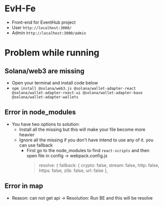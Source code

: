 # EvH-Fe
- Front-end for EventHub project
- User `http://localhost:3000/`
- Admin `http://localhost:3000/admin`

# Problem while running

## Solana/web3 are missing
* Open your terminal and install code below
* `npm install @solana/web3.js @solana/wallet-adapter-react @solana/wallet-adapter-react-ui @solana/wallet-adapter-base @solana/wallet-adapter-wallets`
## Error in node_modules
* You have two options to solution:
  - Install all the missing but this will make your file become more heavier
  - Ignore all the missing if you don't have intend to use any of it. you can use fallback
    - First go to the node_modules to find `react-scripts` and then open file in config -> webpack.config.js 
      > resolve: {
      > fallback: {
      >  crypto: false,
      >  stream: false,
      >  http: false,
      >  https: false,
      >   zlib: false,
      >   url: false
      > },
## Error in map
* Reason: can not get api -> Resolution: Run BE and this will be resolve

